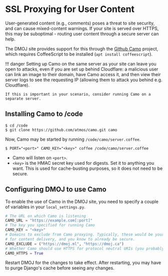 # SSL Proxying for User Content

User-generated content (e.g., comments) poses a threat to site security, and can cause mixed-content warnings. If your site is served over HTTPS, this may be suboptimal - routing user content through a secure server can help.

The DMOJ site provides support for this through the [Github Camo](https://github.com/atmos/camo) project, which requires CoffeeScript to be installed (`apt install coffeescript`).

!!! danger
    Setting up Camo on the same server as your site can leave you open to attacks, even if you are set up behind Cloudflare: a
    malicious user can link an image to their domain, have Camo access it, and then view their server logs to see the requesting
    IP (allowing them to attack you behind e.g. Cloudflare).
    
    If this is important in your scenario, consider running Camo on a separate server.

## Installing Camo to /code

```shell
$ cd /code
$ git clone https://github.com/atmos/camo.git camo
```

Now, Camo may be started by running `/code/camo/server.coffee`.

```shell
$ PORT="<port>" CAMO_KEY="<key>" coffee /code/camo/server.coffee
```

- Camo will listen on `<port>`.
- `<key>` is the HMAC secret key used for digests. Set it to anything you want. This is used for cache-busting purposes, so it does not need to be secure.

## Configuring DMOJ to use Camo
To enable the use of Camo in the DMOJ site, you need to specify a couple of variables in your `local_settings.py`.

```python
# The URL on which Camo is listening
CAMO_URL = "https://example.com[:port]"
# The key you specified for running Camo
CAMO_KEY = "<key>"
# Domains to exclude from Camo proxying. Typically, these would be your own domains which you use
# for content delivery, and you know to already be secure.
CAMO_EXCLUDE = ("https://dmoj.ml", "https://dmoj.ca")
# Whether Camo should use HTTPS for protocol neutral URIs (you probably want this)
CAMO_HTTPS = True
```

Restart DMOJ for the changes to take effect. After restarting, you may have to purge Django's cache before seeing any changes.
